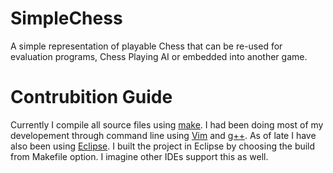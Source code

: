 # SimpleChess
A simple representation of playable Chess that can be re-used for evaluation programs, Chess Playing AI or embedded into another game. 

# Contrubition Guide
Currently I compile all source files using [make](https://www.gnu.org/software/make/). 
I had been doing most of my developement through command line using [Vim](https://www.vim.org/) and [g++](https://faculty.cs.niu.edu/~hutchins/csci241/compiler.htm). As of late I have also been using [Eclipse](https://www.eclipse.org/downloads/packages/). I built the project in Eclipse by choosing the build from Makefile option. I imagine other IDEs support this as well. 

